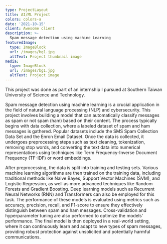 ```yaml
---
type: ProjectLayout
title: AI/ML Project
colors: colors-a
date: '2021-10-15'
client: Awesome client
description: >-
  Spam message detection using machine Learning
featuredImage:
  type: ImageBlock
  url: /images/bg1.jpg
  altText: Project thumbnail image
media:
  type: ImageBlock
  url: /images/bg1.jpg
  altText: Project image
---
```


This project was done as part of an internship I pursued at Southern Taiwan University of Science and Technology.

Spam message detection using machine learning is a crucial application in the field of natural language processing (NLP) and cybersecurity. This project involves building a model that can automatically classify messages as spam or not spam (ham) based on their content. The process typically begins with data collection, where a labeled dataset of spam and ham messages is gathered. Popular datasets include the SMS Spam Collection Data Set and the Enron Email Dataset. Once the data is collected, it undergoes preprocessing steps such as text cleaning, tokenization, removing stop words, and converting the text data into numerical representations using techniques like Term Frequency-Inverse Document Frequency (TF-IDF) or word embeddings.

After preprocessing, the data is split into training and testing sets. Various machine learning algorithms are then trained on the training data, including traditional methods like Naive Bayes, Support Vector Machines (SVM), and Logistic Regression, as well as more advanced techniques like Random Forests and Gradient Boosting. Deep learning models such as Recurrent Neural Networks (RNN) and Transformers can also be employed for this task. The performance of these models is evaluated using metrics such as accuracy, precision, recall, and F1-score to ensure they effectively distinguish between spam and ham messages. Cross-validation and hyperparameter tuning are also performed to optimize the models' performance. The final model is then deployed in a real-world setting, where it can continuously learn and adapt to new types of spam messages, providing robust protection against unsolicited and potentially harmful communications.
